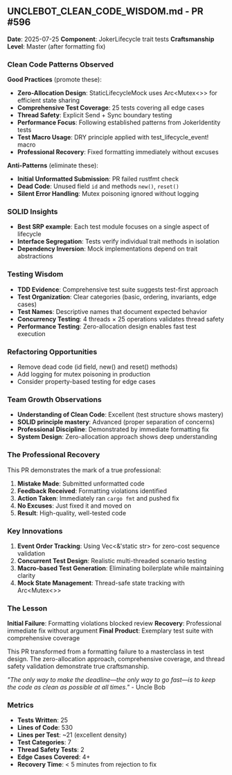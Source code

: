 ## UNCLEBOT_CLEAN_CODE_WISDOM.md - PR #596
**Date**: 2025-07-25
**Component**: JokerLifecycle trait tests
**Craftsmanship Level**: Master (after formatting fix)

### Clean Code Patterns Observed
**Good Practices** (promote these):
- **Zero-Allocation Design**: StaticLifecycleMock uses Arc<Mutex<>> for efficient state sharing
- **Comprehensive Test Coverage**: 25 tests covering all edge cases
- **Thread Safety**: Explicit Send + Sync boundary testing
- **Performance Focus**: Following established patterns from JokerIdentity tests
- **Test Macro Usage**: DRY principle applied with test_lifecycle_event! macro
- **Professional Recovery**: Fixed formatting immediately without excuses

**Anti-Patterns** (eliminate these):
- **Initial Unformatted Submission**: PR failed rustfmt check
- **Dead Code**: Unused field `id` and methods `new()`, `reset()`
- **Silent Error Handling**: Mutex poisoning ignored without logging

### SOLID Insights
- **Best SRP example**: Each test module focuses on a single aspect of lifecycle
- **Interface Segregation**: Tests verify individual trait methods in isolation
- **Dependency Inversion**: Mock implementations depend on trait abstractions

### Testing Wisdom
- **TDD Evidence**: Comprehensive test suite suggests test-first approach
- **Test Organization**: Clear categories (basic, ordering, invariants, edge cases)
- **Test Names**: Descriptive names that document expected behavior
- **Concurrency Testing**: 4 threads × 25 operations validates thread safety
- **Performance Testing**: Zero-allocation design enables fast test execution

### Refactoring Opportunities
- Remove dead code (id field, new() and reset() methods)
- Add logging for mutex poisoning in production
- Consider property-based testing for edge cases

### Team Growth Observations
- **Understanding of Clean Code**: Excellent (test structure shows mastery)
- **SOLID principle mastery**: Advanced (proper separation of concerns)
- **Professional Discipline**: Demonstrated by immediate formatting fix
- **System Design**: Zero-allocation approach shows deep understanding

### The Professional Recovery
This PR demonstrates the mark of a true professional:
1. **Mistake Made**: Submitted unformatted code
2. **Feedback Received**: Formatting violations identified
3. **Action Taken**: Immediately ran `cargo fmt` and pushed fix
4. **No Excuses**: Just fixed it and moved on
5. **Result**: High-quality, well-tested code

### Key Innovations
1. **Event Order Tracking**: Using Vec<&'static str> for zero-cost sequence validation
2. **Concurrent Test Design**: Realistic multi-threaded scenario testing
3. **Macro-based Test Generation**: Eliminating boilerplate while maintaining clarity
4. **Mock State Management**: Thread-safe state tracking with Arc<Mutex<>>

### The Lesson
**Initial Failure**: Formatting violations blocked review
**Recovery**: Professional immediate fix without argument
**Final Product**: Exemplary test suite with comprehensive coverage

This PR transformed from a formatting failure to a masterclass in test design. The zero-allocation approach, comprehensive coverage, and thread safety validation demonstrate true craftsmanship.

*"The only way to make the deadline—the only way to go fast—is to keep the code as clean as possible at all times."* - Uncle Bob

### Metrics
- **Tests Written**: 25
- **Lines of Code**: 530
- **Lines per Test**: ~21 (excellent density)
- **Test Categories**: 7
- **Thread Safety Tests**: 2
- **Edge Cases Covered**: 4+
- **Recovery Time**: < 5 minutes from rejection to fix
